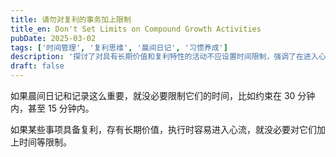 ```yaml
---
title: 请勿对复利的事务加上限制
title_en: Don't Set Limits on Compound Growth Activities
pubDate: 2025-03-02
tags: ['时间管理', '复利思维', '晨间日记', '习惯养成']
description: '探讨了对具有长期价值和复利特性的活动不应设置时间限制，强调了在进入心流状态时保持自然节奏的重要性。'
draft: false
---
```


如果晨间日记和记录这么重要，就没必要限制它们的时间，比如约束在 30 分钟内，甚至 15 分钟内。

如果某些事项具备复利，存有长期价值，执行时容易进入心流，就没必要对它们加上时间等限制。
